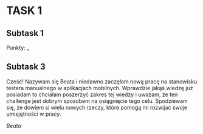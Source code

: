 # TASK 1
## Subtask 1
Punkty: _
## Subtask 3
Cześć! Nazywam się Beata i niedawno zaczęłam nową pracę na stanowisku testera manualnego w aplikacjach mobilnych. Wprawdzie jakąś wiedzę już posiadam to chciałam poszerzyć zakres tej wiedzy i uważam, że ten challenge jest dobrym sposobem na osiągnięcie tego celu. Spodziewam się, że dowiem si wielu nowych rzeczy, które pomogą mi rozwijać swoje umiejętności w pracy.

*Beata*
